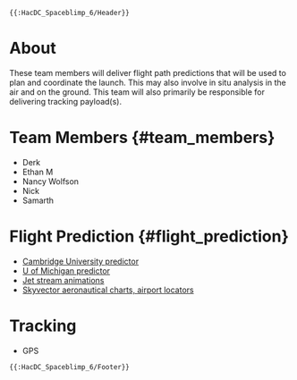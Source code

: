 ```{=mediawiki}
{{:HacDC_Spaceblimp_6/Header}}
```
# About

These team members will deliver flight path predictions that will be
used to plan and coordinate the launch. This may also involve in situ
analysis in the air and on the ground. This team will also primarily be
responsible for delivering tracking payload(s).

# Team Members {#team_members}

-   Derk
-   Ethan M
-   Nancy Wolfson
-   Nick
-   Samarth

# Flight Prediction {#flight_prediction}

-   [Cambridge University predictor](http://predict.habhub.org/)
-   [U of Michigan
    predictor](http://vmr.engin.umich.edu/Model/_balloon/index.py)
-   [Jet stream
    animations](http://squall.sfsu.edu/scripts/namjetstream_model_fcst.html)
-   [Skyvector aeronautical charts, airport
    locators](https://skyvector.com/)

# Tracking

-   GPS

```{=mediawiki}
{{:HacDC_Spaceblimp_6/Footer}}
```

